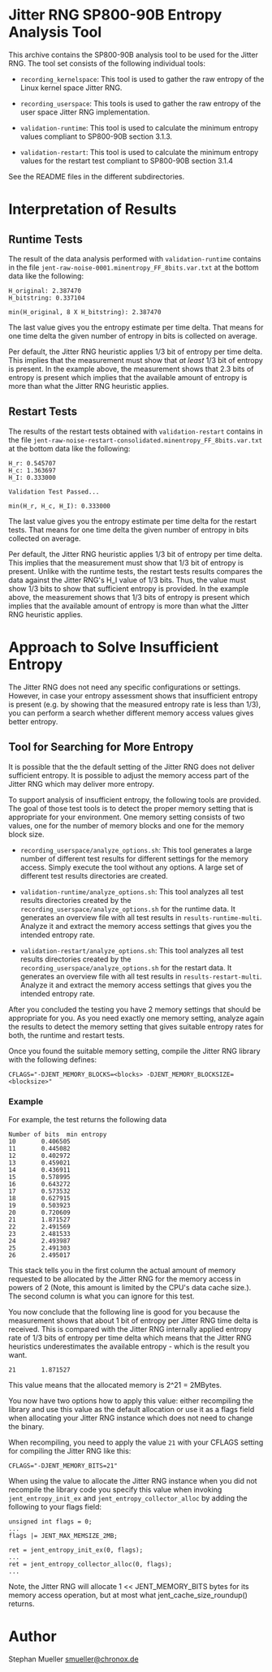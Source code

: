 # Jitter RNG SP800-90B Entropy Analysis Tool

This archive contains the SP800-90B analysis tool to be used for the Jitter RNG.
The tool set consists of the following individual tools:

- `recording_kernelspace`: This tool is used to gather the raw entropy of
  the Linux kernel space Jitter RNG.

- `recording_userspace`: This tools is used to gather the raw entropy of
  the user space Jitter RNG implementation.

- `validation-runtime`: This tool is used to calculate the minimum entropy
  values compliant to SP800-90B section 3.1.3.

- `validation-restart`: This tool is used to calculate the minimum entropy
  values for the restart test compliant to SP800-90B section 3.1.4

See the README files in the different subdirectories.

# Interpretation of Results

## Runtime Tests

The result of the data analysis performed with `validation-runtime` contains
in the file `jent-raw-noise-0001.minentropy_FF_8bits.var.txt` at the bottom data
like the following:

```
H_original: 2.387470
H_bitstring: 0.337104

min(H_original, 8 X H_bitstring): 2.387470
```

The last value gives you the entropy estimate per time delta. That means for one
time delta the given number of entropy in bits is collected on average.

Per default, the Jitter RNG heuristic applies 1/3 bit of entropy per
time delta. This implies that the measurement must show that *at least* 1/3 bit
of entropy is present. In the example above, the measurement shows that
2.3 bits of entropy is present which implies that the available amount of
entropy is more than what the Jitter RNG heuristic applies.

## Restart Tests

The results of the restart tests obtained with `validation-restart` contains
in the file `jent-raw-noise-restart-consolidated.minentropy_FF_8bits.var.txt`
at the bottom data like the following:

```
H_r: 0.545707
H_c: 1.363697
H_I: 0.333000

Validation Test Passed...

min(H_r, H_c, H_I): 0.333000
```

The last value gives you the entropy estimate per time delta for the restart
tests. That means for one time delta the given number of entropy in bits
collected on average.

Per default, the Jitter RNG heuristic applies 1/3 bit of entropy per
time delta. This implies that the measurement must show that 1/3 bit
of entropy is present. Unlike with the runtime tests, the restart tests
results compares the data against the Jitter RNG's H_I value of 1/3 bits.
Thus, the value must show 1/3 bits to show that sufficient entropy is
provided. In the example above, the measurement shows that
1/3 bits of entropy is present which implies that the available amount of
entropy is more than what the Jitter RNG heuristic applies.

# Approach to Solve Insufficient Entropy

The Jitter RNG does not need any specific configurations or settings. However,
in case your entropy assessment shows that insufficient entropy is
present (e.g. by showing that the measured entropy rate is less than 1/3), you
can perform a search whether different memory access values gives better
entropy.

## Tool for Searching for More Entropy

It is possible that the the default setting of the Jitter RNG does not deliver
sufficient entropy. It is possible to adjust the memory access part of the
Jitter RNG which may deliver more entropy.

To support analysis of insufficient entropy, the following tools are provided.
The goal of those test tools is to detect the proper memory setting that is
appropriate for your environment. One memory setting consists of two values,
one for the number of memory blocks and one for the memory block size.

- `recording_userspace/analyze_options.sh`: This tool generates a large number
  of different test results for different settings for the memory access. Simply
  execute the tool without any options. A large set of different test results
  directories are created.

- `validation-runtime/analyze_options.sh`: This tool analyzes all test results
  directories created by the `recording_userspace/analyze_options.sh` for
  the runtime data. It generates an overview file with all test results in
  `results-runtime-multi`. Analyze it and extract the memory access settings
  that gives you the intended entropy rate.

- `validation-restart/analyze_options.sh`: This tool analyzes all test results
  directories created by the `recording_userspace/analyze_options.sh` for
  the restart data. It generates an overview file with all test results in
  `results-restart-multi`. Analyze it and extract the memory access settings
  that gives you the intended entropy rate.

After you concluded the testing you have 2 memory settings that should be
appropriate for you. As you need exactly one memory setting, analyze again
the results to detect the memory setting that gives suitable entropy rates
for both, the runtime and restart tests.

Once you found the suitable memory setting, compile the Jitter RNG library
with the following defines:

`CFLAGS="-DJENT_MEMORY_BLOCKS=<blocks> -DJENT_MEMORY_BLOCKSIZE=<blocksize>"`

### Example

For example, the test returns the following data

```
Number of bits  min entropy
10       0.406505
11       0.445082
12       0.402972
13       0.459021
14       0.436911
15       0.578995
16       0.643272
17       0.573532
18       0.627915
19       0.503923
20       0.720609
21       1.871527
22       2.491569
23       2.481533
24       2.493987
25       2.491303
26       2.495017
```

This stack tells you in the first column the actual amount of memory requested
to be allocated by the Jitter RNG for the memory access in powers of 2 (Note,
this amount is limited by the CPU's data cache size.). The second column is what
you can ignore for this test.

You now conclude that the following line is good for you because the measurement
shows that about 1 bit of entropy per Jitter RNG time delta is received. This
is compared with the Jitter RNG internally applied entropy rate of 1/3 bits
of entropy per time delta which means that the Jitter RNG heuristics
underestimates the available entropy - which is the result you want.

```
21       1.871527
```

This value means that the allocated memory is 2^21 = 2MBytes.

You now have two options how to apply this value: either recompiling the
library and use this value as the default allocation or use it as
a flags field when allocating your Jitter RNG instance which does not
need to change the binary.

When recompiling, you need to apply the value `21` with your
CFLAGS setting for compiling the Jitter RNG like this:

`CFLAGS="-DJENT_MEMORY_BITS=21"`

When using the value to allocate the Jitter RNG instance when you did not
recompile the library code you specify this value when invoking
`jent_entropy_init_ex` and `jent_entropy_collector_alloc` by adding the
following to your flags field:

```
unsigned int flags = 0;
...
flags |= JENT_MAX_MEMSIZE_2MB;

ret = jent_entropy_init_ex(0, flags);
...
ret = jent_entropy_collector_alloc(0, flags);
...

```

Note, the Jitter RNG will allocate 1 << JENT_MEMORY_BITS
bytes for its memory access operation, but at most what
jent_cache_size_roundup() returns.

# Author
Stephan Mueller <smueller@chronox.de>
